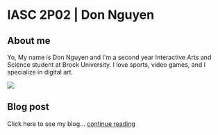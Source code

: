 # IASC 2P02 | Don Nguyen

## About me
Yo, My name is Don Nguyen and I'm a second year Interactive Arts and Science student at Brock University. I love sports, video games, and I specialize in digital art.

![](images/KurokoToKagami.PNG)

## Blog post 

Click here to see my blog... [continue reading](blog)
